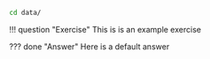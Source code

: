 ```sh title="change-dir.sh"
cd data/
```

!!! question "Exercise" 
    This is is an example exercise

??? done "Answer"
    Here is a default answer

